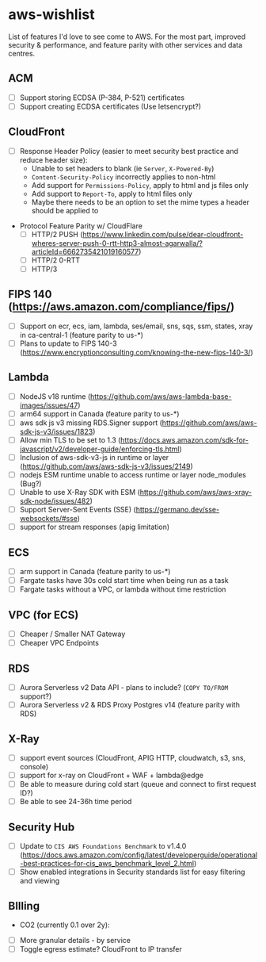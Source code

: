 # aws-wishlist
List of features I'd love to see come to AWS. For the most part, improved security & performance, and feature parity with other services and data centres.

## ACM
- [ ] Support storing ECDSA (P-384, P-521) certificates
- [ ] Support creating ECDSA certificates (Use letsencrypt?)

## CloudFront
- [ ] Response Header Policy (easier to meet security best practice and reduce header size):
  - Unable to set headers to blank (ie `Server`, `X-Powered-By`)
  - `Content-Security-Policy` incorrectly applies to non-html
  - Add support for `Permissions-Policy`, apply to html and js files only
  - Add support to `Report-To`, apply to html files only
  - Maybe there needs to be an option to set the mime types a header should be applied to
- Protocol Feature Parity w/ CloudFlare
  - [ ] HTTP/2 PUSH (https://www.linkedin.com/pulse/dear-cloudfront-wheres-server-push-0-rtt-http3-almost-agarwalla/?articleId=6662735421019160577)
  - [ ] HTTP/2 0-RTT
  - [ ] HTTP/3

## FIPS 140 (https://aws.amazon.com/compliance/fips/)
- [ ] Support on ecr, ecs, iam, lambda, ses/email, sns, sqs, ssm, states, xray in ca-central-1 (feature parity to us-*)
- [ ] Plans to update to FIPS 140-3 (https://www.encryptionconsulting.com/knowing-the-new-fips-140-3/)

## Lambda
- [ ] NodeJS v18 runtime (https://github.com/aws/aws-lambda-base-images/issues/47)
- [ ] arm64 support in Canada (feature parity to us-*)
- [ ] aws sdk js v3 missing RDS.Signer support (https://github.com/aws/aws-sdk-js-v3/issues/1823)
- [ ] Allow min TLS to be set to 1.3 (https://docs.aws.amazon.com/sdk-for-javascript/v2/developer-guide/enforcing-tls.html)
- [ ] Inclusion of aws-sdk-v3-js in runtime or layer (https://github.com/aws/aws-sdk-js-v3/issues/2149)
- [ ] nodejs ESM runtime unable to access runtime or layer node_modules (Bug?)
- [ ] Unable to use X-Ray SDK with ESM (https://github.com/aws/aws-xray-sdk-node/issues/482)
- [ ] Support Server-Sent Events (SSE) (https://germano.dev/sse-websockets/#sse)
- [ ] support for stream responses (apig limitation)

## ECS
- [ ] arm support in Canada (feature parity to us-*)
- [ ] Fargate tasks have 30s cold start time when being run as a task
- [ ] Fargate tasks without a VPC, or lambda without time restriction

## VPC (for ECS)
- [ ] Cheaper / Smaller NAT Gateway
- [ ] Cheaper VPC Endpoints

## RDS
- [ ] Aurora Serverless v2 Data API - plans to include? (`COPY TO/FROM` support?)
- [ ] Aurora Serverless v2 & RDS Proxy Postgres v14 (feature parity with RDS)

## X-Ray
- [ ] support event sources (CloudFront, APIG HTTP, cloudwatch, s3, sns, console)
- [ ] support for x-ray on CloudFront + WAF + lambda@edge
- [ ] Be able to measure during cold start (queue and connect to first request ID?)
- [ ] Be able to see 24-36h time period

## Security Hub
- [ ] Update to `CIS AWS Foundations Benchmark` to v1.4.0 (https://docs.aws.amazon.com/config/latest/developerguide/operational-best-practices-for-cis_aws_benchmark_level_2.html)
- [ ] Show enabled integrations in Security standards list for easy filtering and viewing

## BIlling
-  CO2 (currently 0.1 over 2y): 
  - [ ] More granular details - by service
  - [ ] Toggle egress estimate? CloudFront to IP transfer
